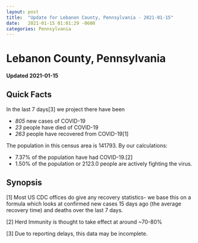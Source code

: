 ```yaml
---
layout: post
title:  "Update for Lebanon County, Pennsylvania - 2021-01-15"
date:   2021-01-15 01:01:29 -0600
categories: Pennsylvania
---
```


# Lebanon County, Pennsylvania
#### Updated 2021-01-15

## Quick Facts

In the last 7 days[3] we project there have been
- *805* new cases of COVID-19
- *23* people have died of COVID-19
- *263* people have recovered from COVID-19[1]

The population in this census area is 141793. By our calculations:
- 7.37% of the population have had COVID-19.[2]
- 1.50% of the population or 2123.0 people are actively fighting the virus.

## Synopsis




[1] Most US CDC offices do give any recovery statistics- we base this on a formula which looks at confirmed new cases
15 days ago (the average recovery time) and deaths over the last 7 days.

[2] Herd Immunity is thought to take effect at around ~70-80%

[3] Due to reporting delays, this data may be incomplete.
 
    